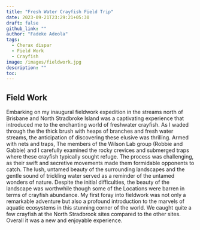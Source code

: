 ```yaml
---
title: "Fresh Water Crayfish Field Trip"
date: 2023-09-21T23:29:21+05:30
draft: false
github_link: ""
author: "Fadeke Adeola"
tags:
  - Cherax dispar
  - Field Work
  - Crayfish
image: /images/fieldwork.jpg
description: ""
toc:
---
```


## Field Work

Embarking on my inaugural fieldwork expedition in the streams north of Brisbane and North Stradbroke Island was a captivating experience that introduced me to the enchanting world of freshwater crayfish. As I waded through the the thick brush with heaps of branches and fresh water streams, the anticipation of discovering these elusive was thrilling. Armed with nets and traps, The members of the Wilson Lab group (Robbie and Gabbie) and I carefully examined the rocky crevices and submerged traps where these crayfish typically sought refuge. The process was challenging, as their swift and secretive movements made them formidable opponents to catch. The lush, untamed beauty of the surrounding landscapes and the gentle sound of trickling water served as a reminder of the untamed wonders of nature. Despite the initial difficulties, the beauty of the landscape was worthwhile though some of the Locations were barren in terms of crayfish abundance. My first foray into fieldwork was not only a remarkable adventure but also a profound introduction to the marvels of aquatic ecosystems in this stunning corner of the world. We caught quite a few crayfish at the North Stradbrook sites compared to the other sites. Overall it was a new and enjoyable experience.


